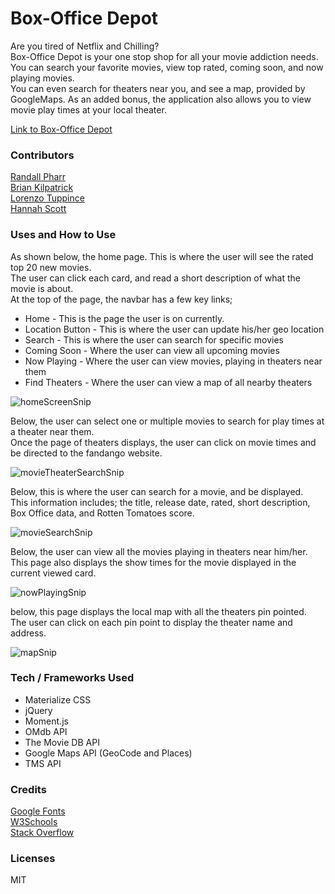# Box-Office Depot  

Are you tired of Netflix and Chilling?  
Box-Office Depot is your one stop shop for all your movie addiction needs.  
You can search your favorite movies, view top rated, coming soon, and now playing movies.  
You can even search for theaters near you, and see a map, provided by GoogleMaps. 
As an added bonus, the application also allows you to view movie play times at your local theater.  

[Link to Box-Office Depot](https://krpharr.github.io/box-office-depot/index.html)  

### Contributors  

[Randall Pharr](https://github.com/krpharr)  
[Brian Kilpatrick](https://github.com/thebriankilpatrick)  
[Lorenzo Tuppince](https://github.com/ltuppince)  
[Hannah Scott](https://github.com/haloscot)  

### Uses and How to Use  

As shown below, the home page.  This is where the user will see the rated top 20 new movies.  
The user can click each card, and read a short description of what the movie is about.  
At the top of the page, the navbar has a few key links;  

* Home - This is the page the user is on currently.  
* Location Button - This is where the user can update his/her geo location  
* Search - This is where the user can search for specific movies  
* Coming Soon - Where the user can view all upcoming movies  
* Now Playing - Where the user can view movies, playing in theaters near them  
* Find Theaters - Where the user can view a map of all nearby theaters  

![homeScreenSnip](https://user-images.githubusercontent.com/43326943/71755555-1f47fd00-2e59-11ea-9fed-d22534a0bcaf.PNG)  

Below, the user can select one or multiple movies to search for play times at a theater near them.  
Once the page of theaters displays, the user can click on movie times and be directed to the fandango website.  

![movieTheaterSearchSnip](https://user-images.githubusercontent.com/43326943/71755561-240cb100-2e59-11ea-93d1-9ff8ea1ad0ef.PNG)  

Below, this is where the user can search for a movie, and be displayed.  
This information includes; the title, release date, rated, short description, Box Office data, and Rotten Tomatoes score.  

![movieSearchSnip](https://user-images.githubusercontent.com/43326943/71755570-2ec74600-2e59-11ea-814d-7cb5b927578c.PNG)  

Below, the user can view all the movies playing in theaters near him/her.  This page also displays the show times for the movie displayed in the current viewed card.  

![nowPlayingSnip](https://user-images.githubusercontent.com/43326943/71755580-35ee5400-2e59-11ea-88ac-e1de63c7ef25.PNG)  

below, this page displays the local map with all the theaters pin pointed.  
The user can click on each pin point to display the theater name and address.  

![mapSnip](https://user-images.githubusercontent.com/43326943/71755594-38e94480-2e59-11ea-87f9-b42734f0ef6e.PNG)  

### Tech / Frameworks Used  

* Materialize CSS  
* jQuery  
* Moment.js  
* OMdb API  
* The Movie DB API  
* Google Maps API (GeoCode and Places)  
* TMS API  

### Credits  

[Google Fonts](https://fonts.google.com)  
[W3Schools](https://www.w3schools.com)  
[Stack Overflow](https://www.stackoverflow.com)  

### Licenses  

MIT  
